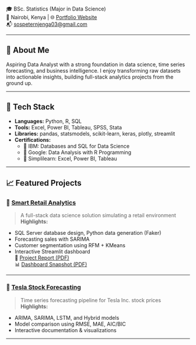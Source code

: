 🎓 BSc. Statistics (Major in Data Science)  
📍 Nairobi, Kenya | 🌐 [Portfolio Website](https://sospeter03.github.io/)  
📬 sospeternjenga03@gmail.com  

---

## 🚀 About Me

Aspiring Data Analyst with a strong foundation in data science, time series forecasting, and business intelligence. I enjoy transforming raw datasets into actionable insights, building full-stack analytics projects from the ground up.

---

## 🔧 Tech Stack

- **Languages:** Python, R, SQL  
- **Tools:** Excel, Power BI, Tableau, SPSS, Stata  
- **Libraries:** pandas, statsmodels, scikit-learn, keras, plotly, streamlit  
- **Certifications:**  
  - 📘 IBM: Databases and SQL for Data Science  
  - 📘 Google: Data Analysis with R Programming  
  - 📘 Simplilearn: Excel, Power BI, Tableau  

---

## 📈 Featured Projects

### 🔹 [Smart Retail Analytics](https://github.com/SOSPETER03/smart-retail-analytics)
> A full-stack data science solution simulating a retail environment  
**Highlights:**
- SQL Server database design, Python data generation (Faker)
- Forecasting sales with SARIMA
- Customer segmentation using RFM + KMeans
- Interactive Streamlit dashboard  
📄 [Project Report (PDF)](https://github.com/SOSPETER03/smart-retail-analytics/blob/main/SmartRetailAnalytics_Portfolio_Report.pdf)  
📊 [Dashboard Snapshot (PDF)](https://github.com/SOSPETER03/smart-retail-analytics/blob/main/Streamlit.pdf)

---

### 🔹 [Tesla Stock Forecasting](https://sospeter03.github.io/)
> Time series forecasting pipeline for Tesla Inc. stock prices  
**Highlights:**
- ARIMA, SARIMA, LSTM, and Hybrid models
- Model comparison using RMSE, MAE, AIC/BIC
- Interactive documentation & visualizations

---
